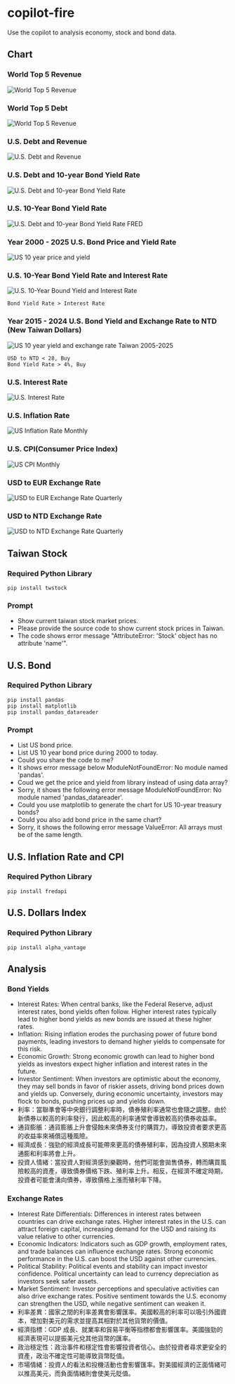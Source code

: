 # copilot-fire
Use the copilot to analysis economy, stock and bond data. 

## Chart

### World Top 5 Revenue

![World Top 5 Revenue](../../blob/master/world-revenue/pictures/world-revenue.png)

### World Top 5 Debt

![World Top 5 Revenue](../../blob/master/world-debt/pictures/world-debt.png)

### U.S. Debt and Revenue

![U.S. Debt and Revenue](../../blob/master/us-account/pictures/us-account.png)

### U.S. Debt and 10-year Bond Yield Rate

![U.S. Debt and 10-year Bond Yield Rate](../../blob/master/us-debt/pictures/us-debt-10-year-bond.png)

### U.S. 10-Year Bond Yield Rate

![U.S. Debt and 10-year Bond Yield Rate FRED](../../blob/master/us-bond/pictures/us-bond-10-year-yield.png)

### Year 2000 - 2025 U.S. Bond Price and Yield Rate

![US 10 year price and yield](../../blob/master/us-bond/pictures/us-10_price_yield.png)

### U.S. 10-Year Bond Yield Rate and Interest Rate

![U.S. 10-Year Bound Yield and Interest Rate](../../blob/master/us-bond/pictures/us-bond-interest.png)

```
Bond Yield Rate > Interest Rate
```

### Year 2015 - 2024 U.S. Bond Yield and Exchange Rate to NTD (New Taiwan Dollars)

![US 10 year yield and exchange rate Taiwan 2005-2025](../../blob/master/us-bond/pictures/us-bond-ntd-exchange-2005-2025.png)

```
USD to NTD < 28, Buy
Bond Yield Rate > 4%, Buy
```

### U.S. Interest Rate

![U.S. Interest Rate](../../blob/master/us-interest/pictures/us-interest-rate.png)

### U.S. Inflation Rate

![US Inflation Rate Monthly](../../blob/master/us-inflation/pictures/us-inflation-rate-monthly.png)

### U.S. CPI(Consumer Price Index)

![US CPI Monthly](../../blob/master/us-inflation/pictures/us-cpi-monthly.png)

### USD to EUR Exchange Rate

![USD to EUR Exchange Rate Quarterly](../../blob/master/us-dollar-index/pictures/exchange-rate-usd-to-eur-quarterly.png)

### USD to NTD Exchange Rate

![USD to NTD Exchange Rate Quarterly](../../blob/master/us-dollar-index/pictures/exchange-rate-usd-to-ntd-quarterly.png)

## Taiwan Stock

### Required Python Library

```
pip install twstock
```

### Prompt

* Show current taiwan stock market prices.
* Please provide the source code to show current stock prices in Taiwan.
* The code shows error message "AttributeError: 'Stock' object has no attribute 'name'".


## U.S. Bond 

### Required Python Library

```
pip install pandas
pip install matplotlib
pip install pandas_datareader
```

### Prompt

* List US bond price.
* List US 10 year bond price during 2000 to today.
* Could you share the code to me?
* It shows error message below ModuleNotFoundError: No module named 'pandas'.
* Coud we get the price and yield from library instead of using data array?
* Sorry, it shows the following error message ModuleNotFoundError: No module named 'pandas_datareader'.
* Could you use matplotlib to generate the chart for US 10-year treasury bonds?
* Could you also add bond price in the same chart?
* Sorry, it shows the following error message ValueError: All arrays must be of the same length.

## U.S. Inflation Rate and CPI

### Required Python Library

```
pip install fredapi
```

## U.S. Dollars Index

### Required Python Library

```
pip install alpha_vantage
```

## Analysis

### Bond Yields

- Interest Rates: When central banks, like the Federal Reserve, adjust interest rates, bond yields often follow. Higher interest rates typically lead to higher bond yields as new bonds are issued at these higher rates.
- Inflation: Rising inflation erodes the purchasing power of future bond payments, leading investors to demand higher yields to compensate for this risk.
- Economic Growth: Strong economic growth can lead to higher bond yields as investors expect higher inflation and interest rates in the future.
- Investor Sentiment: When investors are optimistic about the economy, they may sell bonds in favor of riskier assets, driving bond prices down and yields up. Conversely, during economic uncertainty, investors may flock to bonds, pushing prices up and yields down.
- 利率：當聯準會等中央銀行調整利率時，債券殖利率通常也會隨之調整。由於新債券以較高的利率發行，因此較高的利率通常會導致較高的債券收益率。
- 通貨膨脹：通貨膨脹上升會侵蝕未來債券支付的購買力，導致投資者要求更高的收益率來補償這種風險。
- 經濟成長：強勁的經濟成長可能帶來更高的債券殖利率，因為投資人預期未來通膨和利率將會上升。
- 投資人情緒：當投資人對經濟感到樂觀時，他們可能會拋售債券，轉而購買風險較高的資產，導致債券價格下跌、殖利率上升。相反，在經濟不確定時期，投資者可能會湧向債券，導致價格上漲而殖利率下降。

### Exchange Rates

- Interest Rate Differentials: Differences in interest rates between countries can drive exchange rates. Higher interest rates in the U.S. can attract foreign capital, increasing demand for the USD and raising its value relative to other currencies.
- Economic Indicators: Indicators such as GDP growth, employment rates, and trade balances can influence exchange rates. Strong economic performance in the U.S. can boost the USD against other currencies.
- Political Stability: Political events and stability can impact investor confidence. Political uncertainty can lead to currency depreciation as investors seek safer assets.
- Market Sentiment: Investor perceptions and speculative activities can also drive exchange rates. Positive sentiment towards the U.S. economy can strengthen the USD, while negative sentiment can weaken it.
- 利率差異：國家之間的利率差異會影響匯率。美國較高的利率可以吸引外國資本，增加對美元的需求並提高其相對於其他貨幣的價值。
- 經濟指標：GDP 成長、就業率和貿易平衡等指標都會影響匯率。美國強勁的經濟表現可以提振美元兌其他貨幣的匯率。
- 政治穩定性：政治事件和穩定性會影響投資者信心。由於投資者尋求更安全的資產，政治不確定性可能導致貨幣貶值。
- 市場情緒：投資人的看法和投機活動也會影響匯率。對美國經濟的正面情緒可以推高美元，而負面情緒則會使美元貶值。
